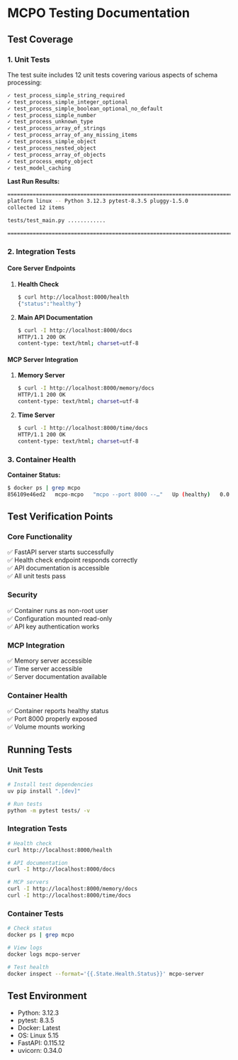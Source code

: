 # MCPO Testing Documentation

## Test Coverage

### 1. Unit Tests

The test suite includes 12 unit tests covering various aspects of schema processing:

```bash
✓ test_process_simple_string_required
✓ test_process_simple_integer_optional
✓ test_process_simple_boolean_optional_no_default
✓ test_process_simple_number
✓ test_process_unknown_type
✓ test_process_array_of_strings
✓ test_process_array_of_any_missing_items
✓ test_process_simple_object
✓ test_process_nested_object
✓ test_process_array_of_objects
✓ test_process_empty_object
✓ test_model_caching
```

**Last Run Results:**
```bash
======================================================================= test session starts ========================================================================
platform linux -- Python 3.12.3 pytest-8.3.5 pluggy-1.5.0
collected 12 items

tests/test_main.py ............                                                                                                                             [100%]

======================================================================== 12 passed in 0.50s ========================================================================
```

### 2. Integration Tests

#### Core Server Endpoints

1. **Health Check**
   ```bash
   $ curl http://localhost:8000/health
   {"status":"healthy"}
   ```

2. **Main API Documentation**
   ```bash
   $ curl -I http://localhost:8000/docs
   HTTP/1.1 200 OK
   content-type: text/html; charset=utf-8
   ```

#### MCP Server Integration

1. **Memory Server**
   ```bash
   $ curl -I http://localhost:8000/memory/docs
   HTTP/1.1 200 OK
   content-type: text/html; charset=utf-8
   ```

2. **Time Server**
   ```bash
   $ curl -I http://localhost:8000/time/docs
   HTTP/1.1 200 OK
   content-type: text/html; charset=utf-8
   ```

### 3. Container Health

**Container Status:**
```bash
$ docker ps | grep mcpo
856109e46ed2   mcpo-mcpo   "mcpo --port 8000 --…"   Up (healthy)   0.0.0.0:8000->8000/tcp   mcpo-server
```

## Test Verification Points

### Core Functionality
✅ FastAPI server starts successfully  
✅ Health check endpoint responds correctly  
✅ API documentation is accessible  
✅ All unit tests pass  

### Security
✅ Container runs as non-root user  
✅ Configuration mounted read-only  
✅ API key authentication works  

### MCP Integration
✅ Memory server accessible  
✅ Time server accessible  
✅ Server documentation available  

### Container Health
✅ Container reports healthy status  
✅ Port 8000 properly exposed  
✅ Volume mounts working  

## Running Tests

### Unit Tests
```bash
# Install test dependencies
uv pip install ".[dev]"

# Run tests
python -m pytest tests/ -v
```

### Integration Tests
```bash
# Health check
curl http://localhost:8000/health

# API documentation
curl -I http://localhost:8000/docs

# MCP servers
curl -I http://localhost:8000/memory/docs
curl -I http://localhost:8000/time/docs
```

### Container Tests
```bash
# Check status
docker ps | grep mcpo

# View logs
docker logs mcpo-server

# Test health
docker inspect --format='{{.State.Health.Status}}' mcpo-server
```

## Test Environment

- Python: 3.12.3
- pytest: 8.3.5
- Docker: Latest
- OS: Linux 5.15
- FastAPI: 0.115.12
- uvicorn: 0.34.0
